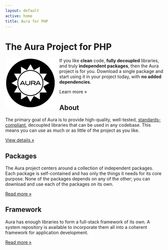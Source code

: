 ```yaml
---
layout: default
active: home
title: Aura for PHP
---
```

<!-- Main hero unit for a primary marketing message or call to action -->
<div class="hero-unit">
    <h1>The Aura Project for PHP</h1>
    <img
        style="float: left; padding-right: 12px;"
        src="img/aura-logo-black.png"
        width="160"
        height="160"
    >
    <p>
        If you like <strong>clean</strong> code, <strong>fully
        decoupled</strong> libraries, and truly
        <strong>independent packages</strong>, then the Aura
        project is for you. Download a single package and start
        using it in your project today, with <strong>no added
        dependencies</strong>.
    </p>
    <p><a class="btn btn-primary btn-large">Learn more &raquo;</a></p>
</div>

<div class="row">
    <div class="span4">
        <h2>About</h2>
        <p>
            The primary goal of Aura is to provide high-quality, well-tested,
            <a href="http://php-fig.org">standards-compliant</a>, decoupled
            libraries that can be used in any codebase. This means you can use
            as much or as little of the project as you like.
        </p>
        <p><a class="btn" href="/about">View details &raquo;</a></p>
    </div>
    <div class="span4">
        <h2>Packages</h2>
        <p>
            The Aura project centers around a collection of independent
            packages. Each package is self-contained and has only the things
            it needs for its core purpose. None of the packages depends on any
            of the other; you can download and use each of the packages on its
            own.
        </p>
        <p><a class="btn" href="/packages">Read more &raquo;</a></p>
    </div>
    <div class="span4">
        <h2>Framework</h2>
        <p>
            Aura has enough libraries to form a full-stack framework of its
            own. A system repository is available to incorporate them all into
            a coherent framework for application development.
        </p>
        <p><a class="btn" href="/framework">Read more &raquo;</a></p>
    </div>
</div>
